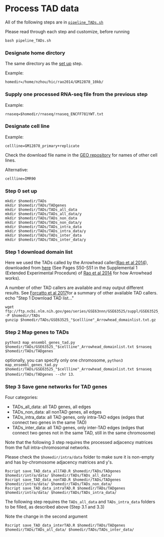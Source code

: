 # Process TAD data

All of the following steps are in [`pipeline_TADs.sh`](pipeline_TADs.sh) 

Please read through each step and customize, before running

```
bash pipeline_TADs.sh
```

### Designate home dirctory

The same directory as the [set up](../0setup/) step.

Example:
```
homedir=/home/nzhou/hic/rao2014/GM12878_10kb/
```

### Supply one processed RNA-seq file from the previous step
Example:
```
rnaseq=$homedir/rnaseq/rnaseq_ENCFF781YWT.txt
```

### Designate cell line

Example:
```
cellline=GM12878_primary+replicate
```
Check the download file name in the [GEO repository](https://www.ncbi.nlm.nih.gov/geo/query/acc.cgi?acc=GSE63525) for names of other cell lines.

Alternative:
```
cellline=IMR90
```

### Step 0 set up

```
mkdir $homedir/TADs
mkdir $homedir/TADs/TADgenes
mkdir $homedir/TADs/TADs_all_data
mkdir $homedir/TADs/TADs_all_data/y
mkdir $homedir/TADs/TADs_non_data
mkdir $homedir/TADs/TADs_non_data/y
mkdir $homedir/TADs/TADs_intra_data
mkdir $homedir/TADs/TADs_intra_data/y
mkdir $homedir/TADs/TADs_inter_data
mkdir $homedir/TADs/TADs_inter_data/y
```

### Step 1 download domain list

Here we used the TADs called by the Arrowhead caller([Rao et al 2014](https://www.ncbi.nlm.nih.gov/pubmed/25497547)), downloaded from [here](https://www.ncbi.nlm.nih.gov/geo/query/acc.cgi?acc=GSE63525) (See Pages S50-S51 in the Supplemental 1 (Extended Experimental Procedure) of [Rao et al 2014](https://www.ncbi.nlm.nih.gov/pubmed/25497547) for how Arrowhead works).

A number of other TAD callers are available and may output different results. See [Forcatto et al 2017](https://www.ncbi.nlm.nih.gov/pubmed/28604721)for a summary of other available TAD callers.
echo "Step 1 Download TAD list..."
```
wget ftp://ftp.ncbi.nlm.nih.gov/geo/series/GSE63nnn/GSE63525/suppl/GSE63525_"$cellline"_Arrowhead_domainlist.txt.gz -P $homedir/TADs
gunzip $homedir/TADs/GSE63525_"$cellline"_Arrowhead_domainlist.txt.gz
```


### Step 2 Map genes to TADs

```
python3 map_ensembl_genes_tad.py $homedir/TADs/GSE63525_"$cellline"_Arrowhead_domainlist.txt $rnaseq $homedir/TADs/TADgenes
```
optionally, you can specify only one chromosome, `python3 map_ensembl_genes_tad.py $homedir/TADs/GSE63525_"$cellline"_Arrowhead_domainlist.txt $rnaseq $homedir/TADs/TADgenes --chr 13`.


### Step 3 Save gene networks for TAD genes

Four categories:

  - TADs_all_data: all TAD genes, all edges
  - TADs_non_data: all nonTAD genes, all edges
  - TADs_intra_data: all TAD genes, only intra-TAD edges (edges that connect two genes in the same TAD)
  - TADs_inter_data: all TAD genes, only inter-TAD edges (edges that connect two genes not in the same TAD, still in the same chromosome)

Note that the following 3 step requires the processed adjacency matrices from the full intra-chromosomal networks.

Please check the `$homedir/intra/data` folder to make sure it is non-empty and has by-chromosome adjacency matrices and y's.

```
Rscript save_TAD_data_allTAD.R $homedir/TADs/TADgenes $homedir/intra/data/ $homedir/TADs/TADs_all_data/
Rscript save_TAD_data_nonTAD.R $homedir/TADs/TADgenes $homedir/intra/data/ $homedir/TADs/TADs_non_data/
Rscript save_TAD_data_intraTAD.R $homedir/TADs/TADgenes $homedir/intra/data/ $homedir/TADs/TADs_intra_data/
```

The following step requires the `TADs_all_data` and `TADs_intra_data` folders to be filled, as described above (Step 3.1 and 3.3)

Note the change in the second argument 
```
Rscript save_TAD_data_interTAD.R $homedir/TADs/TADgenes $homedir/TADs/TADs_all_data/ $homedir/TADs/TADs_inter_data/
```
